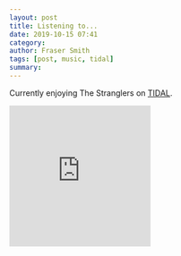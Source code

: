 ```yaml
---
layout: post
title: Listening to...
date: 2019-10-15 07:41
category:
author: Fraser Smith
tags: [post, music, tidal]
summary:
---
```


Currently enjoying The Stranglers on [TIDAL](https://tidal.com).

<div style="position: relative; padding-bottom: 50%; height: 0; overflow: hidden; max-width: 50%;"><iframe src="https://embed.tidal.com/albums/34052236?layout=gridify" frameborder="0" allowfullscreen style="position: absolute; top: 0; left: 0; width: 100%; height: 1px; min-height: 100%; margin: 0 auto;"></iframe></div>